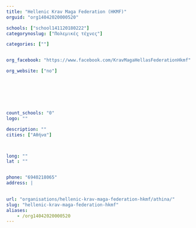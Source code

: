 ```yaml
---
title: "Hellenic Krav Maga Federation (HKMF)"
orguid: "org14042020000520"

schools: ["school141120180222"]
categorynoslug: ["Πολεμικές τέχνες"]

categories: [""]


org_facebook: "https://www.facebook.com/KravMagaHellasFederationHkmf"

org_website: ["no"]







count_schools: "0"
logo: ""

description: ""
cities: ["Αθήνα"]



long: ""
lat : ""


phone: "6940218065"
address: |
    

url: "organisations/hellenic-krav-maga-federation-hkmf/athina/"
slug: "hellenic-krav-maga-federation-hkmf"
aliases:
    - /org14042020000520
---
```




